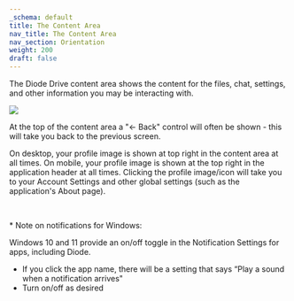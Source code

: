 ```yaml
---
_schema: default
title: The Content Area
nav_title: The Content Area
nav_section: Orientation
weight: 200
draft: false
---
```

The Diode Drive content area shows the content for the files, chat, settings, and other information you may be interacting with.

![](/uploads/image-9.png)

At the top of the content area a "&lt;- Back" control will often be shown - this will take you back to the previous screen.

On desktop, your profile image is shown at top right in the content area at all times. On mobile, your profile image is shown at the top right in the application header at all times. Clicking the profile image/icon will take you to your Account Settings and other global settings (such as the application's About page).

&nbsp;

\* Note on notifications for Windows:

Windows 10 and 11 provide an on/off toggle in the Notification Settings for apps, including Diode.

* If you click the app name, there will be a setting that says “Play a sound when a notification arrives"
* Turn on/off as desired